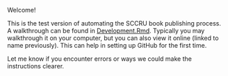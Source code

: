 Welcome! 

This is the test version of automating the SCCRU book publishing process. A walkthrough can be found in [Development.Rmd](Development.Rmd). Typically you may walkthrough it on your computer, but you can also view it online (linked to name previously). This can help in setting up GitHub for the first time.


<!-- 
As a developer, this repo can be used very similar to that done previously. However, since there are a few process changes, I have outlined the steps below.

**1. Pull the project**
- This means you need to update/clone the Github repo onto your computer to make changes from GitHub. 
For the first time working with this project, there are several ways to do this. After opening the github page ("https://github.com/jrvanderdoes/Test_SCCRBook"): 
  1. If you have git installed on your machine, right click in the desired location and open git bash. Type 'git clone \<URL\>' where \<URL\> indicates the the https url retrieved on the github page, clicking the green '\<\> Code' button. This URL should be 'https://github.com/jrvanderdoes/Test_SCCRBook.git'.
  2. If you have git installed on your machine, right click in the desired location and open git GUI. Select 'Clone Existing Repository' and enter the git \<URL\> in Source Location. This \<URL\> is retrieved on the github page, by clicking the green '\<\> Code' button ('https://github.com/jrvanderdoes/Test_SCCRBook.git'). Enter your desired location on the computer in Target Directory.
  3. On the github page, click the '\<\> Code' button and select 'Open with Github Desktop'.
- After cloning it, whenever you want to work on the project, be sure to pull the project to work on the newest version. This is done (after installing git on your machine, https://git-scm.com/downloads ):
  1. In the project folder, right click and open either git bash or git GUI. Use 'git pull' in bash. 
  2. From the app, go to 'branch > update'.
  3. Using Rstudio. Currently I do not have it setup on this test computer, so I will add to this readme later with detailed instructions.
  4. If you are unfamiliar with git, please reach out!
 
**2. Setup Project**
- This means ensuring everything is properly setup. Open the "Test_SCRBook.Rproj" file in RStudio. 
- Ensure all packages are properly versioned by running 'renv::restore()'. This will set up the saved libraries and versions.
  - If this is your first time using renv, you will get a message like given below, which asks you to activate the project. Say yes. If you have used it, but this is your first use on this project, you may only get the second message.
 
  <p align="center"> <img src="./readme_files/renv_startup.PNG" alt="renv startup info" width="400"/> </p>
 
  - Restore the start of all the libraries. A lot of packages will be listed and you are asked to restore it. This may happen as part of the previous step.
 
  <p align="center"> <img src="./readme_files/renv_restore.PNG" alt="renv restore info" width="400"/> </p>
 
  - Try running 'bookdown::serve_book()' to see if book compiles. If you get any errors at this state, reach out. I can help update the lockfile so we can get it working again!
    - If you get weird failures for basic libraries or just have issues, try updating R! This is often the issue at this point.

    <p align="center"> <img src="./readme_files/bookdown_compile_failure.png" alt="renv install package" width="400"/> </p>


**3. Write/Update Module Files**
- This step you will change or add new modules. 
- This is a reminder to always pull the most current branch to ensure you don't break other parts or try to solve the same problem someone else fixed (See step 1 for pulling a project).
- It is good practice to create a new branch in git to make the changes to. If you right click the folder and use git bash, type 'git checkout -b \<newBranchName\>'. Feel free to reach out if you have questions on creating and modifying other branches.
- When creating files be sure to add the newfile to '_bookdown.yml'. This file lists the chapters of the book *in order*. So you will type '- "\<Mod Name\>.Rmd" '. 
- Also be sure to include references in 'references.bib'.
- If any new libraries are needed in the renv, Rstudio will act as if it has never been installed. For example, you may see a yellow bar above.

  <p align="center"> <img src="./readme_files/renv_installPackage.PNG" alt="renv install package" width="400"/> </p>
 
You can just use 'install.packages("\<package\>")' which will call the renv command renv::install("\<package\>")'.If in doubt, feel free to install!

**4. Test Module Files**
- This step is about testing module files and the enviroment for errors.
- See if the book compiles and see it locally hosted using 'bookdown::serve_book()'. This may take a long time the first time, but eventually it should open a webpage with the (locally) hosted book.
- There are many errors this step may reveal.
  - If you see no error, but the hosted book does not include your new module, you probably forgot to include the file in '_bookdown.yml'.
  - If you mistyped the name in '_bookdown.yml' then you will see an error.
 
  <p align="center"> <img src="./readme_files/bookdown_badName.PNG" alt="bookdown bad name" width="400"/> </p>
 
  - If you forgot to install a package, you see an error like the following.
 
  <p align="center"> <img src="./readme_files/bookdown_noInstall1.PNG" alt="bookdown no install1" width="400"/> </p>
 
**5. Save Enviroment**
- This step saves the package versions for use on the online server and ensure that we all run the same versions. The results are saved in 'renv.lock'.
- Run 'renv::snapshot()'.
  - If no packages were added or updated, you will get the following result.
 
  <p align="center"> <img src="./readme_files/renv_snapshotRemain.PNG" alt="renv snapshot remain" width="600"/> </p>
 
  - If packages were added, removed, or updated, you will get a result similar to the following.
 
  <p align="center"> <img src="./readme_files/renv_snapshotNew.PNG" alt="renv snapshot new" width="400"/> </p>
 
- It is recommended to only update packages that must be updated for functionality as some have been downgraded for GitHub server reasons.
- You can also modify the 'renv.lock' file directly.

**6. Push to GitHub**
- This step pushes all changes to GitHub.
- Here you need to push all your local changes to the remote GitHub repo. Use Git Bash, Git GUI, or RStudio and reach if you are new to Git.
  - If you use git bash, on your branch, you stage changes ('git add .' will stage all changes), commit ('git commit -m "\<message\>" ' will commit changes with some message from you), and push ('git push' will push changes to GitHub). There may be a comment about creating a branch online when you push, but the code will be given if needed (see next figure for pushing a branch I made locally called 'fixReadme'). These steps will get your code online, where you can PR into dev.
 
  <p align="center"> <img src="./readme_files/git_push_error.png" alt="git push error" width="400"/> </p>

  - If you use git GUI, you have several options, but generally click file icons from the top part to bring them into the staged area, write something in the commit message section and press commit, then press push.
  - Also note on your computer, you can push to any branch *except* main. Pushes to main will fail! (But PRs to main will be allowed from any branch. However, they likely won't be approved so be sure to go to dev).
- Upon push, GitHub actions will check to see if there are any issues in creating the book on the server. You can monitor the progress in the Actions tab or see the result if the branch is part of a pull request.
- Exploring the steps of the action, a checkmark indicates a passed step while an X indicates a failure. Looking at the steps, the following errors are possible.
  - Setup R Enviroment: An error in this step likely requires upgrading or downgrading a package.
  - Build Site: An error in this step likely indicates that you forgot to include the package in the 'renv.lock' file. Run 'renv::snapshot()' in the local environment and re-push.
 
  <p align="center"> <img src="./readme_files/actions_buildSiteError.PNG" alt="actions build site error" width="400"/> </p>
 
- Note, even on no errors, pushing at this stage will not change the published book.

**7. Merge with Dev**
- This step consolidates work by merging your branch into dev.
- It is best practice to merge your branch with the dev branch using a pull request. Although it doesn't need to be approved at this step, using a PR will remind you if the checks fail. 
  - A check in progress looks like the following on a PR.

  <p align="center"> <img src="./readme_files/github_check_in_progress.png" alt="github PR check in progress" width="400"/> </p>

  - Passing the tests will get you a result like the following.

  <p align="center"> <img src="./readme_files/github_check_success.png" alt="github PR check success" width="400"/> </p>

  - (I will add a failure example soon)
- Merging may require you making changes and re-pushing to GitHub. Any new pushes on the branch will automatically be included in the merge.
- Merge when you have no errors and test the results. Again, this will not change the published book.

**8. Merge dev to main**
- This step will merge all changes in dev to main.
- (In the future) This will require approval from some people, so be sure to include them in the PR and add informative comments on the PR.
- Once dev is merged to main, github actions will check the code again and publish the results to the book. 
- You can verify the progress in the actions page. After completion, if you go to the website and don't notice changes, be sure to refresh the page. (Question, do we have a website URL we want to host this at? I can change it to match.) 
-->

Let me know if you encounter errors or ways we could make the instructions clearer.
